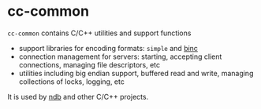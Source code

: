 # cc-common

`cc-common` contains C/C++ utilities and support functions

- support libraries for encoding formats: `simple` and [binc](https://github.com/ugorji/binc)
- connection management for servers: 
  starting, accepting client connections, managing file descriptors, etc
- utilities including big endian support, buffered read and write,
  managing collections of locks, logging, etc

It is used by [ndb](https://github.com/ugorji/ndb) and other C/C++ projects.


